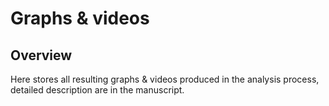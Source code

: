 # Graphs & videos

## Overview
Here stores all resulting graphs & videos produced in the analysis process, detailed description are in the manuscript.
